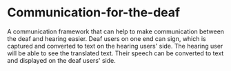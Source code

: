 # Communication-for-the-deaf
A communication framework that can help to make communication between the deaf and hearing easier.
Deaf users on one end can sign, which is captured and converted to text on the hearing users' side.
The hearing user will be able to see the translated text. Their speech can be converted to text and displayed on the deaf users' side.
